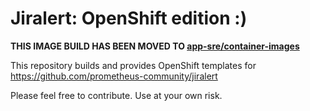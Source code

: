 # Jiralert: OpenShift edition :)

**THIS IMAGE BUILD HAS BEEN MOVED TO [app-sre/container-images](https://github.com/app-sre/container-images/tree/ffbc429ce5a314d138feb9e3611e28b1847c4394/jiralert)**

This repository builds and provides OpenShift templates for https://github.com/prometheus-community/jiralert

Please feel free to contribute. Use at your own risk.
